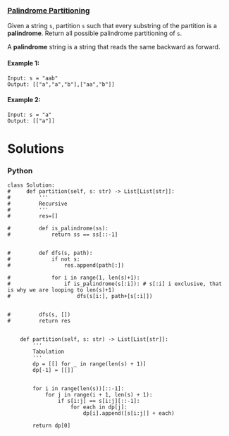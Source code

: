 ### [Palindrome Partitioning](https://leetcode.com/problems/palindrome-partitioning/) <br>

Given a string `s`, partition `s` such that every substring of the partition is a **palindrome**. Return all possible palindrome partitioning of `s`.

A **palindrome** string is a string that reads the same backward as forward.



#### Example 1:

```
Input: s = "aab"
Output: [["a","a","b"],["aa","b"]]

```

#### Example 2:

```
Input: s = "a"
Output: [["a"]]

```



# Solutions

### Python
```
class Solution:
#     def partition(self, s: str) -> List[List[str]]:
#         '''
#         Recursive
#         '''
#         res=[]  

#         def is_palindrome(ss):
#             return ss == ss[::-1]  
        
        
#         def dfs(s, path):
#             if not s: 
#                 res.append(path[:])
                
#             for i in range(1, len(s)+1):
#                 if is_palindrome(s[:i]): # s[:i] i exclusive, that is why we are looping to len(s)+1)
#                     dfs(s[i:], path+[s[:i]])
                    
                
#         dfs(s, [])
#         return res
    
    
    def partition(self, s: str) -> List[List[str]]:
        '''
        Tabulation
        '''
        dp = [[] for _ in range(len(s) + 1)]
        dp[-1] = [[]]
        
        
        for i in range(len(s))[::-1]:
            for j in range(i + 1, len(s) + 1):
                if s[i:j] == s[i:j][::-1]:
                    for each in dp[j]:
                        dp[i].append([s[i:j]] + each)
                        
        return dp[0]

```
